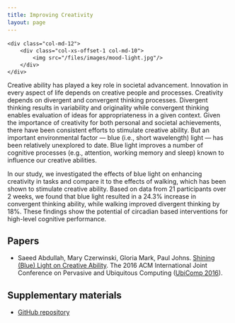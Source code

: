 ```yaml
---
title: Improving Creativity
layout: page
---
```


<div class="row">

    <div class="col-md-12">
        <div class="col-xs-offset-1 col-md-10">
            <img src="/files/images/mood-light.jpg"/>
        </div>
    </div>
</div>


Creative ability has played a key role in societal advancement. Innovation in every aspect of life depends on creative people and processes. Creativity depends on divergent and convergent thinking processes. Divergent thinking results in variability and originality while convergent thinking enables evaluation of ideas for appropriateness in a given context. Given the importance of creativity for both personal and societal achievements, there have been consistent efforts to stimulate creative ability. But an important environmental factor — blue (i.e., short wavelength) light — has been relatively unexplored to date. Blue light improves a number of cognitive processes (e.g., attention, working memory and sleep) known to influence our creative abilities.


In our study, we investigated the effects of blue light on enhancing creativity in tasks and compare it to the effects of walking, which has been shown to stimulate creative ability. Based on data from 21 participants over 2 weeks, we found that blue light resulted in a 24.3% increase in convergent thinking ability, while walking improved divergent thinking by 18%. These findings show the potential of circadian based interventions for high-level cognitive performance.

## Papers ##

* Saeed Abdullah, Mary Czerwinski, Gloria Mark, Paul Johns. [Shining (Blue) Light on Creative Ability](http://dx.doi.org/10.1145/2971648.2971751). The 2016 ACM International Joint Conference on Pervasive and Ubiquitous Computing ([UbiComp 2016](http://ubicomp.org/ubicomp2016/)).


## Supplementary materials ##
* [GitHub repository](https://github.com/saeed-abdullah/creativity-ubicomp-2016)
